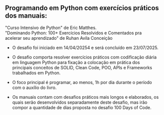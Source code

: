 ## Programando em Python com exercícios práticos dos manuais:

 "Curso Intensivo de Python" de Eric Matthes.
<br>
 "Dominando Python: 100+ Exercícios Resolvidos e Comentados pra acelerar seu aprendizado" de Ruhan Avila Conceição

-  O desafio foi iniciado em 14/04/20254 e será concluído em 23/07/2025.

- O desafio comporta resolver exercícios práticos com codificação diária em linguagem Python para fixação a colocação em prática dos principais conceitos
de SOLID, Clean Code, POO, APIs e Frameworks trabalhados em Python.

- O foco principal é programar, ao menos, 1h por dia durante o período com o auxílio do livro.
  
- Os manuais contam com desafios práticos mais longos e elaborados, os quais serão desenvolvidos separadamente deste desafio, mas irão compor a quantidade de dias proposta
no desafio 100 Days of Code.


